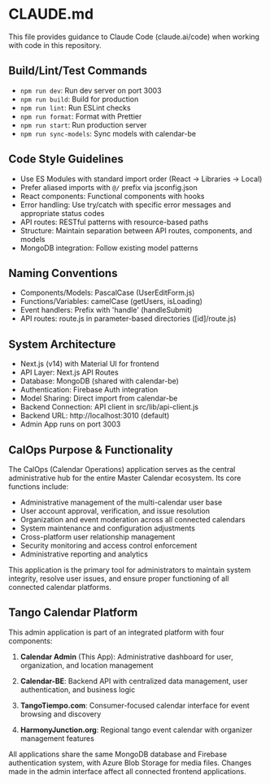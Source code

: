 # CLAUDE.md

This file provides guidance to Claude Code (claude.ai/code) when working with code in this repository.

## Build/Lint/Test Commands
- `npm run dev`: Run dev server on port 3003
- `npm run build`: Build for production
- `npm run lint`: Run ESLint checks
- `npm run format`: Format with Prettier
- `npm run start`: Run production server
- `npm run sync-models`: Sync models with calendar-be

## Code Style Guidelines
- Use ES Modules with standard import order (React → Libraries → Local)
- Prefer aliased imports with `@/` prefix via jsconfig.json
- React components: Functional components with hooks
- Error handling: Use try/catch with specific error messages and appropriate status codes
- API routes: RESTful patterns with resource-based paths
- Structure: Maintain separation between API routes, components, and models
- MongoDB integration: Follow existing model patterns

## Naming Conventions
- Components/Models: PascalCase (UserEditForm.js)
- Functions/Variables: camelCase (getUsers, isLoading)
- Event handlers: Prefix with 'handle' (handleSubmit)
- API routes: route.js in parameter-based directories ([id]/route.js)

## System Architecture
- Next.js (v14) with Material UI for frontend
- API Layer: Next.js API Routes
- Database: MongoDB (shared with calendar-be)
- Authentication: Firebase Auth integration
- Model Sharing: Direct import from calendar-be
- Backend Connection: API client in src/lib/api-client.js
- Backend URL: http://localhost:3010 (default)
- Admin App runs on port 3003

## CalOps Purpose & Functionality
The CalOps (Calendar Operations) application serves as the central administrative hub for the entire Master Calendar ecosystem. Its core functions include:

- Administrative management of the multi-calendar user base
- User account approval, verification, and issue resolution
- Organization and event moderation across all connected calendars
- System maintenance and configuration adjustments
- Cross-platform user relationship management
- Security monitoring and access control enforcement
- Administrative reporting and analytics

This application is the primary tool for administrators to maintain system integrity, resolve user issues, and ensure proper functioning of all connected calendar platforms.

## Tango Calendar Platform
This admin application is part of an integrated platform with four components:

1. **Calendar Admin** (This App): Administrative dashboard for user, organization, and location management
   
2. **Calendar-BE**: Backend API with centralized data management, user authentication, and business logic

3. **TangoTiempo.com**: Consumer-focused calendar interface for event browsing and discovery

4. **HarmonyJunction.org**: Regional tango event calendar with organizer management features

All applications share the same MongoDB database and Firebase authentication system, with Azure Blob Storage for media files. Changes made in the admin interface affect all connected frontend applications.
